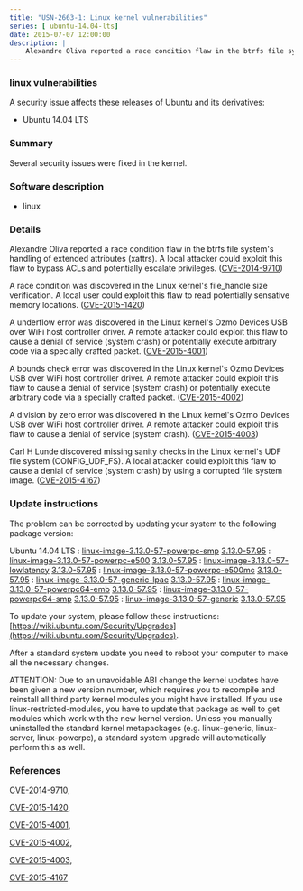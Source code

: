 ```yaml
---
title: "USN-2663-1: Linux kernel vulnerabilities"
series: [ ubuntu-14.04-lts]
date: 2015-07-07 12:00:00
description: |
    Alexandre Oliva reported a race condition flaw in the btrfs file system&#39;s handling of extended attributes (xattrs). A local attacker could exploit this flaw to bypass ACLs and potentially escalate privileges. ([CVE-2014-9710](http://people.ubuntu.com/~ubuntu-security/cve/CVE-2014-9710))
--- 
```

 
### linux vulnerabilities

A security issue affects these releases of Ubuntu and its derivatives:

* Ubuntu 14.04 LTS

### Summary

Several security issues were fixed in the kernel. 

### Software description

* linux 

### Details

Alexandre Oliva reported a race condition flaw in the btrfs file system&#39;s handling of extended attributes (xattrs). A local attacker could exploit this flaw to bypass ACLs and potentially escalate privileges. ([CVE-2014-9710](http://people.ubuntu.com/~ubuntu-security/cve/CVE-2014-9710))

A race condition was discovered in the Linux kernel&#39;s file_handle size verification. A local user could exploit this flaw to read potentially sensative memory locations. ([CVE-2015-1420](http://people.ubuntu.com/~ubuntu-security/cve/CVE-2015-1420))

A underflow error was discovered in the Linux kernel&#39;s Ozmo Devices USB over WiFi host controller driver. A remote attacker could exploit this flaw to cause a denial of service (system crash) or potentially execute arbitrary code via a specially crafted packet. ([CVE-2015-4001](http://people.ubuntu.com/~ubuntu-security/cve/CVE-2015-4001))

A bounds check error was discovered in the Linux kernel&#39;s Ozmo Devices USB over WiFi host controller driver. A remote attacker could exploit this flaw to cause a denial of service (system crash) or potentially execute arbitrary code via a specially crafted packet. ([CVE-2015-4002](http://people.ubuntu.com/~ubuntu-security/cve/CVE-2015-4002))

A division by zero error was discovered in the Linux kernel&#39;s Ozmo Devices USB over WiFi host controller driver. A remote attacker could exploit this flaw to cause a denial of service (system crash). ([CVE-2015-4003](http://people.ubuntu.com/~ubuntu-security/cve/CVE-2015-4003))

Carl H Lunde discovered missing sanity checks in the Linux kernel&#39;s UDF file system (CONFIG_UDF_FS). A local attacker could exploit this flaw to cause a denial of service (system crash) by using a corrupted file system image. ([CVE-2015-4167](http://people.ubuntu.com/~ubuntu-security/cve/CVE-2015-4167)) 

### Update instructions

The problem can be corrected by updating your system to the following package version:

Ubuntu 14.04 LTS
 : [linux-image-3.13.0-57-powerpc-smp](https://launchpad.net/ubuntu/+source/linux) <span> [3.13.0-57.95](https://launchpad.net/ubuntu/+source/linux/3.13.0-57.95) </span> 
 : [linux-image-3.13.0-57-powerpc-e500](https://launchpad.net/ubuntu/+source/linux) <span> [3.13.0-57.95](https://launchpad.net/ubuntu/+source/linux/3.13.0-57.95) </span> 
 : [linux-image-3.13.0-57-lowlatency](https://launchpad.net/ubuntu/+source/linux) <span> [3.13.0-57.95](https://launchpad.net/ubuntu/+source/linux/3.13.0-57.95) </span> 
 : [linux-image-3.13.0-57-powerpc-e500mc](https://launchpad.net/ubuntu/+source/linux) <span> [3.13.0-57.95](https://launchpad.net/ubuntu/+source/linux/3.13.0-57.95) </span> 
 : [linux-image-3.13.0-57-generic-lpae](https://launchpad.net/ubuntu/+source/linux) <span> [3.13.0-57.95](https://launchpad.net/ubuntu/+source/linux/3.13.0-57.95) </span> 
 : [linux-image-3.13.0-57-powerpc64-emb](https://launchpad.net/ubuntu/+source/linux) <span> [3.13.0-57.95](https://launchpad.net/ubuntu/+source/linux/3.13.0-57.95) </span> 
 : [linux-image-3.13.0-57-powerpc64-smp](https://launchpad.net/ubuntu/+source/linux) <span> [3.13.0-57.95](https://launchpad.net/ubuntu/+source/linux/3.13.0-57.95) </span> 
 : [linux-image-3.13.0-57-generic](https://launchpad.net/ubuntu/+source/linux) <span> [3.13.0-57.95](https://launchpad.net/ubuntu/+source/linux/3.13.0-57.95) </span> 

To update your system, please follow these instructions: [https://wiki.ubuntu.com/Security/Upgrades](https://wiki.ubuntu.com/Security/Upgrades).

After a standard system update you need to reboot your computer to make all the necessary changes.

ATTENTION: Due to an unavoidable ABI change the kernel updates have been given a new version number, which requires you to recompile and reinstall all third party kernel modules you might have installed. If you use linux-restricted-modules, you have to update that package as well to get modules which work with the new kernel version. Unless you manually uninstalled the standard kernel metapackages (e.g. linux-generic, linux-server, linux-powerpc), a standard system upgrade will automatically perform this as well. 

### References

 [CVE-2014-9710](http://people.ubuntu.com/~ubuntu-security/cve/CVE-2014-9710), 

 [CVE-2015-1420](http://people.ubuntu.com/~ubuntu-security/cve/CVE-2015-1420), 

 [CVE-2015-4001](http://people.ubuntu.com/~ubuntu-security/cve/CVE-2015-4001), 

 [CVE-2015-4002](http://people.ubuntu.com/~ubuntu-security/cve/CVE-2015-4002), 

 [CVE-2015-4003](http://people.ubuntu.com/~ubuntu-security/cve/CVE-2015-4003), 

 [CVE-2015-4167](http://people.ubuntu.com/~ubuntu-security/cve/CVE-2015-4167)
 
